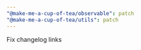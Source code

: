 ```yaml
---
"@make-me-a-cup-of-tea/observable": patch
"@make-me-a-cup-of-tea/utils": patch
---
```


Fix changelog links
